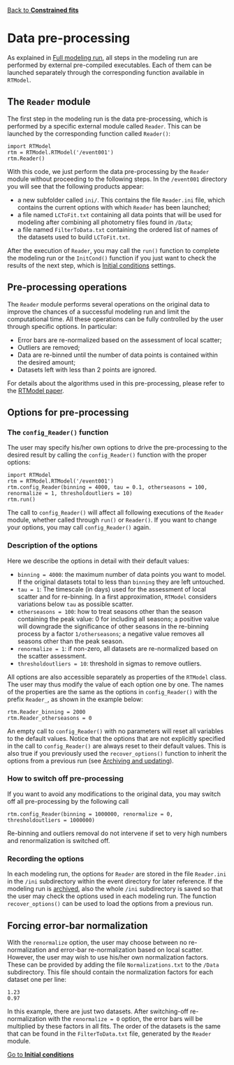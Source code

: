 [Back to **Constrained fits**](Constraints.md)

# Data pre-processing

As explained in [Full modeling run](ModelingRun.md), all steps in the modeling run are performed by external pre-compiled executables. Each of them can be launched separately through the corresponding function available in `RTModel`.

## The `Reader` module

The first step in the modeling run is the data pre-processing, which is performed by a specific external module called `Reader`. This can be launched by the corresponding function called `Reader()`:

```
import RTModel
rtm = RTModel.RTModel('/event001')
rtm.Reader()
```

With this code, we just perform the data pre-processing by the `Reader` module without proceeding to the following steps. In the `/event001` directory you will see that the following products appear:
- a new subfolder called `ini/`. This contains the file `Reader.ini` file, which contains the current options with which `Reader` has been launched;
- a file named `LCToFit.txt` containing all data points that will be used for modeling after combining all photometry files found in `/Data`;
- a file named `FilterToData.txt` containing the ordered list of names of the datasets used to build `LCToFit.txt`.

After the execution of `Reader`, you may call the `run()` function to complete the modeling run or the `InitCond()` function if you just want to check the results of the next step, which is [Initial conditions](InitCond.md) settings.

## Pre-processing operations

The `Reader` module performs several operations on the original data to improve the chances of a successful modeling run and limit the computational time. All these operations can be fully controlled by the user through specific options. In particular:

- Error bars are re-normalized based on the assessment of local scatter;
- Outliers are removed;
- Data are re-binned until the number of data points is contained within the desired amount;
- Datasets left with less than 2 points are ignored.

For details about the algorithms used in this pre-processing, please refer to the [RTModel paper](https://ui.adsabs.harvard.edu/abs/2024A%26A...688A..83B/abstract).

## Options for pre-processing

### The `config_Reader()` function

The user may specify his/her own options to drive the pre-processing to the desired result by calling the `config_Reader()` function with the proper options:

```
import RTModel
rtm = RTModel.RTModel('/event001')
rtm.config_Reader(binning = 4000, tau = 0.1, otherseasons = 100, renormalize = 1, thresholdoutliers = 10)
rtm.run()
```

The call to `config_Reader()` will affect all following executions of the `Reader` module, whether called through `run()` or `Reader()`. If you want to change your options, you may call `config_Reader()` again.

### Description of the options

Here we describe the options in detail with their default values:

- `binning = 4000`: the maximum number of data points you want to model. If the original datasets total to less than `binning` they are left untouched.
- `tau = 1`: The timescale (in days) used for the assessment of local scatter and for re-binning. In a first approximation, `RTModel` considers variations below `tau` as possible scatter.
- `otherseasons = 100`: how to treat seasons other than the season containing the peak value: 0 for including all seasons; a positive value will downgrade the significance of other seasons in the re-binning process by a factor `1/otherseasons`; a negative value removes all seasons other than the peak season.
- `renormalize = 1`: if non-zero, all datasets are re-normalized based on the scatter assessment.
- `thresholdoutliers = 10`: threshold in sigmas to remove outliers.

All options are also accessible separately as properties of the `RTModel` class. The user may thus modify the value of each option one by one. The names of the properties are the same as the options in `config_Reader()` with the prefix `Reader_`, as shown in the example below:

```
rtm.Reader_binning = 2000
rtm.Reader_otherseasons = 0
```

An empty call to `config_Reader()` with no parameters will reset all variables to the default values. Notice that the options that are not explicitly specified in the call to `config_Reader()` are always reset to their default values. This is also true if you previously used the `recover_options()` function to inherit the options from a previous run (see [Archiving and updating](Archive.md)).

### How to switch off pre-processing

If you want to avoid any modifications to the original data, you may switch off all pre-processing by the following call
```
rtm.config_Reader(binning = 1000000, renormalize = 0, thresholdoutliers = 1000000)
```

Re-binning and outliers removal do not intervene if set to very high numbers and renormalization is switched off.

### Recording the options

In each modeling run, the options for `Reader` are stored in the file `Reader.ini` in the `/ini` subdirectory within the event directory for later reference. If the modeling run is [archived](Archive.md), also the whole `/ini` subdirectory is saved so that the user may check the options used in each modeling run. The function `recover_options()` can be used to load the options from a previous run.

## Forcing error-bar normalization

With the `renormalize` option, the user may choose between no re-normalization and error-bar re-normalization based on local scatter. However, the user may wish to use his/her own normalization factors. These can be provided by adding the file `Normalizations.txt` to the `/Data` subdirectory. This file should contain the normalization factors for each dataset one per line:
```
1.23
0.97
```

In this example, there are just two datasets. After switching-off re-normalization with the `renormalize = 0` option, the error bars will be multiplied by these factors in all fits. The order of the datasets is the same that can be found in the `FilterToData.txt` file, generated by the `Reader` module.

[Go to **Initial conditions**](InitCond.md)
